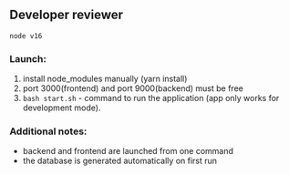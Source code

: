 ## Developer reviewer

`node v16`

### Launch:

1. install node_modules manually (yarn install)
2. port 3000(frontend) and port 9000(backend) must be free
3. `bash start.sh` - command to run the application (app only works for development mode).

### Additional notes:

- backend and frontend are launched from one command
- the database is generated automatically on first run
